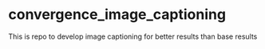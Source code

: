 # convergence_image_captioning
This is repo to develop image captioning for better results than base results
